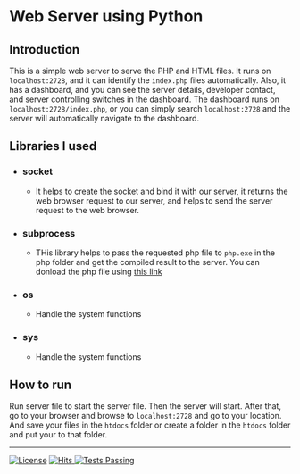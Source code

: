 # Web Server using Python

## Introduction
This is a simple web server to serve the PHP and HTML files. It runs on `localhost:2728`, and it can identify the `index.php` files automatically. Also, it has a dashboard, and you can see the server details, developer contact, and server controlling switches in the dashboard. The dashboard runs on `localhost:2728/index.php`, or you can simply search `localhost:2728` and the server will automatically navigate to the dashboard.

## Libraries I used
- ### socket
  - It helps to create the socket and bind it with our server, it returns the web browser request to our server, and helps to send the server request to the web browser. 
- ### subprocess
  - THis library helps to pass the requested php file to `php.exe` in the php folder and get the compiled result to the server. You can donload the php file using [this link](https://windows.php.net/download#php-8.2)
- ### os
  - Handle the system functions
- ### sys
  - Handle the system functions

## How to run
Run server file to start the server file. Then the server will start. After that, go to your browser and browse to `localhost:2728` and go to your location. And save your files in the `htdocs` folder or create a folder in the `htdocs` folder and put your to that folder.

____

[![License](https://img.shields.io/badge/License-Apache_2.0-blue.svg)](https://opensource.org/licenses/Apache-2.0)
<a href="https://hits.sh/github.com/DasunThathsara/Web-Server/">
    <img alt="Hits" src="https://hits.sh/github.com/DasunThathsara/Web-Server.svg?label=Views"/>
</a>
<a href="https://github.com/DasunThathsara/Web-Server/actions">
    <img alt="Tests Passing" src="https://github.com/anuraghazra/github-readme-stats/workflows/Test/badge.svg" />
</a>

